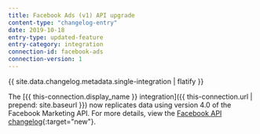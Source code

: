 ```yaml
---
title: Facebook Ads (v1) API upgrade
content-type: "changelog-entry"
date: 2019-10-18
entry-type: updated-feature
entry-category: integration
connection-id: facebook-ads
connection-version: 1
---
```


{{ site.data.changelog.metadata.single-integration | flatify }}

The [{{ this-connection.display_name }} integration]({{ this-connection.url | prepend: site.baseurl }}) now replicates data using version 4.0 of the Facebook Marketing API. For more details, view the [Facebook API changelog](https://developers.facebook.com/docs/graph-api/changelog/version4.0#marketing-api){:target="new"}.